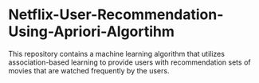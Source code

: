 # Netflix-User-Recommendation-Using-Apriori-Algortihm
This repository contains a machine learning algorithm that utilizes association-based learning to provide users with recommendation sets of movies that are watched frequently by the users.
